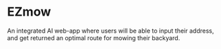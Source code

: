 # EZmow
An integrated AI web-app where users will be able to input their address, and get returned an optimal route for mowing their backyard.
